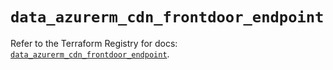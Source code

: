 # `data_azurerm_cdn_frontdoor_endpoint`

Refer to the Terraform Registry for docs: [`data_azurerm_cdn_frontdoor_endpoint`](https://registry.terraform.io/providers/hashicorp/azurerm/4.44.0/docs/data-sources/cdn_frontdoor_endpoint).
